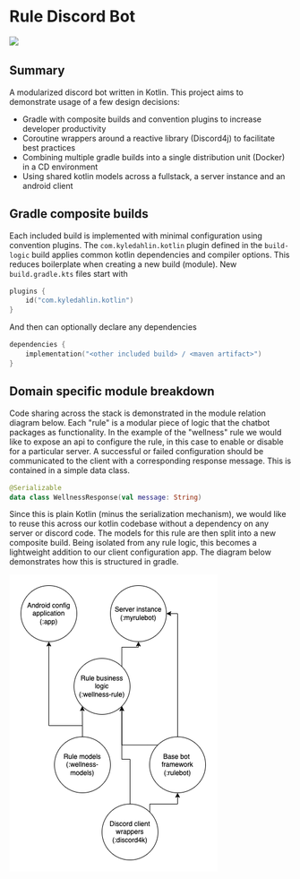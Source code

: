 # Rule Discord Bot

![](https://d381-2601-602-9080-2580-00-b398.ngrok.io/buildStatus/icon/?build=0&job=honkbot)

## Summary

A modularized discord bot written in Kotlin. This project aims to demonstrate usage of a few design decisions:

- Gradle with composite builds and convention plugins to increase developer productivity
- Coroutine wrappers around a reactive library (Discord4j) to facilitate best practices
- Combining multiple gradle builds into a single distribution unit (Docker) in a CD environment
- Using shared kotlin models across a fullstack, a server instance and an android client

## Gradle composite builds

Each included build is implemented with minimal configuration using convention plugins. The `com.kyledahlin.kotlin`
plugin defined in the `build-logic` build applies common kotlin dependencies and compiler options. This reduces
boilerplate when creating a new build (module). New `build.gradle.kts` files start with

```kotlin
plugins {
    id("com.kyledahlin.kotlin")
}
```

And then can optionally declare any dependencies

```kotlin
dependencies {
    implementation("<other included build> / <maven artifact>")
}
```

## Domain specific module breakdown

Code sharing across the stack is demonstrated in the module relation diagram below. Each "rule" is a modular piece of
logic that the chatbot packages as functionality. In the example of the "wellness" rule we would like to expose an api
to configure the rule, in this case to enable or disable for a particular server. A successful or failed configuration
should be communicated to the client with a corresponding response message. This is contained in a simple data class.

```kotlin
@Serializable
data class WellnessResponse(val message: String)
```

Since this is plain Kotlin (minus the serialization mechanism), we would like to reuse this across our kotlin codebase
without a dependency on any server or discord code. The models for this rule are then split into a new composite build.
Being isolated from any rule logic, this becomes a lightweight addition to our client configuration app. The diagram
below demonstrates how this is structured in gradle.

![Shared code across server and client](docs/images/rules.png)



